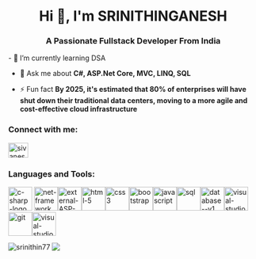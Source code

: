 <h1 align="center">Hi 👋, I'm SRINITHINGANESH</h1>
<h3 align="center">A Passionate Fullstack Developer From India</h3>
- 🌱 I’m currently learning DSA

- 💬 Ask me about **C#, ASP.Net Core, MVC, LINQ, SQL**

- ⚡ Fun fact **By 2025, it's estimated that 80% of enterprises will have shut down their traditional data centers, moving to a more agile and cost-effective cloud infrastructure**

<h3 align="left">Connect with me:</h3>
<p align="left">
<a href="https://www.linkedin.com/in/srinithinganesh-murugesan-b8652a310" target="blank"><img align="center" src="https://raw.githubusercontent.com/rahuldkjain/github-profile-readme-generator/master/src/images/icons/Social/linked-in-alt.svg" alt="sivanesan-t-7b2212247" height="30" width="40" /></a>
</p>

<h3 align="left">Languages and Tools:</h3>
<p align="left">  <img width="48" height="48" src="https://img.icons8.com/nolan/64/c-sharp-logo.png" alt="c-sharp-logo"/> <img width="48" height="48" src="https://img.icons8.com/color/48/net-framework.png" alt="net-framework"/><img width="48" height="48" src="https://img.icons8.com/external-bearicons-outline-color-bearicons/50/external-ASP-file-extension-bearicons-outline-color-bearicons.png" alt="external-ASP-file-extension-bearicons-outline-color-bearicons"/><img width="48" height="48" src="https://img.icons8.com/fluency/48/html-5.png" alt="html-5"/><img width="48" height="48" src="https://img.icons8.com/fluency/48/css3.png" alt="css3"/><img width="48" height="48" src="https://img.icons8.com/fluency/48/bootstrap.png" alt="bootstrap"/><img width="48" height="48" src="https://img.icons8.com/fluency/48/javascript.png" alt="javascript"/><img width="48" height="48" src="https://img.icons8.com/color/48/sql.png" alt="sql"/><img width="48" height="48" src="https://img.icons8.com/fluency/48/database--v1.png" alt="database--v1"/><img width="48" height="48" src="https://img.icons8.com/color/48/visual-studio--v2.png" alt="visual-studio--v2"/><img width="48" height="48" src="https://img.icons8.com/color/48/git.png" alt="git"/><img width="48" height="48" src="https://img.icons8.com/color/48/visual-studio-code-2019.png" alt="visual-studio-code-2019"/> </p>

<p><img align="left" src="https://github-readme-stats.vercel.app/api/top-langs/?username=srinithin77&theme=tokyonight&show_icons=true&hide_border=false&layout=compact" alt="srinithin77" /></p>

<p><img align="center" src="https://github-readme-streak-stats.herokuapp.com/?user=srinithin77&theme=tokyonight&hide_border=false" /></p>
